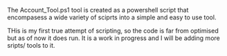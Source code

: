 The Account_Tool.ps1 tool is created as a powershell script that encompasess a wide variety of sciprts into a simple and easy to use 
tool.

THis is my first true attempt of scripting, so the code is far from optimised but as of now it does run.
It is a work in progress and I will be adding more sripts/ tools to it.

